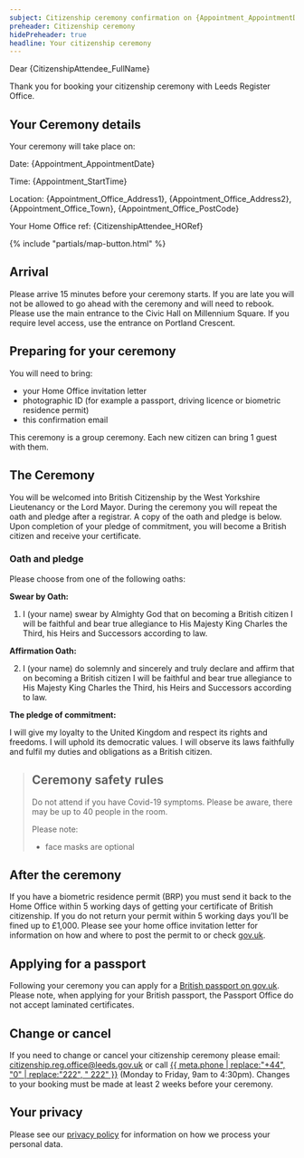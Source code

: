 ```yaml
---
subject: Citizenship ceremony confirmation on {Appointment_AppointmentDate} at {Appointment_StartTime}
preheader: Citizenship ceremony 
hidePreheader: true
headline: Your citizenship ceremony
---
```


Dear {CitizenshipAttendee_FullName}

Thank you for booking your citizenship ceremony with Leeds Register Office.

## Your Ceremony details

Your ceremony will take place on:

Date: {Appointment_AppointmentDate} 

Time: {Appointment_StartTime} 

Location: {Appointment_Office_Address1}, {Appointment_Office_Address2}, {Appointment_Office_Town}, {Appointment_Office_PostCode}

Your Home Office ref: {CitizenshipAttendee_HORef}

{% include "partials/map-button.html" %}


## Arrival
Please arrive 15 minutes before your ceremony starts. If you are late you will not be allowed to go ahead with the ceremony and will need to rebook.
Please use the main entrance to the Civic Hall on Millennium Square. If you require level access, use the entrance on Portland Crescent. 


## Preparing for your ceremony
You will need to bring:

- your Home Office invitation letter
- photographic ID (for example a passport, driving licence or biometric residence permit)
- this confirmation email

This ceremony is a group ceremony. Each new citizen can bring 1 guest with them.

## The Ceremony
You will be welcomed into British Citizenship by the West Yorkshire Lieutenancy or the Lord Mayor. During the ceremony you will repeat the oath and pledge after a registrar. A copy of the oath and pledge is below. Upon completion of your pledge of commitment, you will become a British citizen and receive your certificate. 


### Oath and pledge
Please choose from one of the following oaths:

**Swear by Oath:**

1.	I (your name) swear by Almighty God that on becoming a British citizen I will be faithful and bear true allegiance to His Majesty King Charles the Third, his Heirs and Successors according to law.

**Affirmation Oath:**

2.	I (your name) do solemnly and sincerely and truly declare and affirm that on becoming a British citizen I will be faithful and bear true allegiance to His Majesty King Charles the Third, his Heirs and Successors according to law.

**The pledge of commitment:**

I will give my loyalty to the United Kingdom and respect its rights and freedoms. I will uphold its democratic values. I will observe its laws faithfully and fulfil my duties and obligations as a British citizen.


> ## Ceremony safety rules
> Do not attend if you have Covid-19 symptoms. Please be aware, there may be up to 40 people in the room.
>
> Please note:
>
>  - face masks are optional


## After the ceremony
If you have a biometric residence permit (BRP) you must send it back to the Home Office within 5 working days of getting your certificate of British citizenship. If you do not return your permit within 5 working days you’ll be fined up to £1,000. Please see your home office invitation letter for information on how and where to post the permit to or check [gov.uk](https://www.gov.uk/apply-citizenship-indefinite-leave-to-remain/after-you-get-your-certificate).


## Applying for a passport
Following your ceremony you can apply for a [British passport on gov.uk](https://www.gov.uk/apply-renew-passport). Please note, when applying for your British passport, the Passport Office do not accept laminated certificates.


## Change or cancel
If you need to change or cancel your citizenship ceremony please email: <a href="mailto:citizenship.reg.office@leeds.gov.uk">citizenship.reg.office@leeds.gov.uk</a> or call <a aria-label="{{ meta.ariaPhone }}" href="tel:{{ meta.phone }}">{{ meta.phone | replace:"+44", "0" | replace:"222", " 222" }}</a> (Monday to Friday, 9am to 4:30pm). Changes to your booking must be made at least 2 weeks before your ceremony.
 

## Your privacy
Please see our [privacy policy](https://www.leeds.gov.uk/registrarsprivacy) for information on how we process your personal data.
